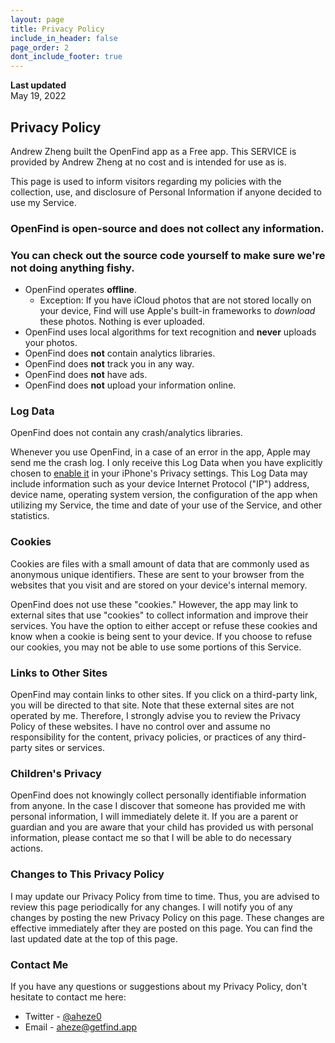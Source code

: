 ```yaml
---
layout: page
title: Privacy Policy
include_in_header: false
page_order: 2
dont_include_footer: true
---
```


**Last updated**  
May 19, 2022

## Privacy Policy

Andrew Zheng built the OpenFind app as a Free app. This SERVICE is provided by Andrew Zheng at no cost and is intended for use as is.

This page is used to inform visitors regarding my policies with the collection, use, and disclosure of Personal Information if anyone decided to use my Service.

### OpenFind is open-source and does not collect any information.
### You can check out the source code yourself to make sure we're not doing anything fishy.

- OpenFind operates **offline**.
    - Exception: If you have iCloud photos that are not stored locally on your device, Find will use Apple's built-in frameworks to *download* these photos. Nothing is ever uploaded.
- OpenFind uses local algorithms for text recognition and **never** uploads your photos.
- OpenFind does **not** contain analytics libraries.
- OpenFind does **not** track you in any way.
- OpenFind does **not** have ads.
- OpenFind does **not** upload your information online.

### Log Data

OpenFind does not contain any crash/analytics libraries.

Whenever you use OpenFind, in a case of an error in the app, Apple may send me the crash log. I only receive this Log Data when you have explicitly chosen to [enable it](https://support.apple.com/en-us/HT202100) in your iPhone's Privacy settings. This Log Data may include information such as your device Internet Protocol ("IP") address, device name, operating system version, the configuration of the app when utilizing my Service, the time and date of your use of the Service, and other statistics.

### Cookies

Cookies are files with a small amount of data that are commonly used as anonymous unique identifiers. These are sent to your browser from the websites that you visit and are stored on your device's internal memory.

OpenFind does not use these "cookies." However, the app may link to external sites that use "cookies" to collect information and improve their services. You have the option to either accept or refuse these cookies and know when a cookie is being sent to your device. If you choose to refuse our cookies, you may not be able to use some portions of this Service.

### Links to Other Sites

OpenFind may contain links to other sites. If you click on a third-party link, you will be directed to that site. Note that these external sites are not operated by me. Therefore, I strongly advise you to review the Privacy Policy of these websites. I have no control over and assume no responsibility for the content, privacy policies, or practices of any third-party sites or services.

### Children's Privacy

OpenFind does not knowingly collect personally identifiable information from anyone. In the case I discover that someone has provided me with personal information, I will immediately delete it. If you are a parent or guardian and you are aware that your child has provided us with personal information, please contact me so that I will be able to do necessary actions.

### Changes to This Privacy Policy

I may update our Privacy Policy from time to time. Thus, you are advised to review this page periodically for any changes. I will notify you of any changes by posting the new Privacy Policy on this page. These changes are effective immediately after they are posted on this page. You can find the last updated date at the top of this page.

### Contact Me

If you have any questions or suggestions about my Privacy Policy, don't hesitate to contact me here:

- Twitter - [@aheze0](https://twitter.com/aheze0)
- Email - [aheze@getfind.app](mailto:aheze@getfind.app)

